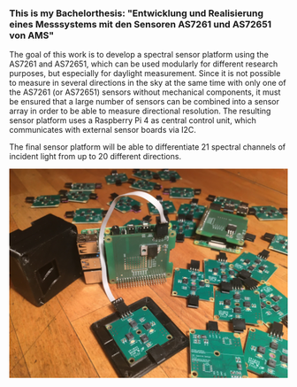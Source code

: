 ### This is my Bachelorthesis: "Entwicklung und Realisierung eines Messsystems mit den Sensoren AS7261 und AS72651 von AMS"

The goal of this work is to develop a spectral sensor platform using the AS7261 and AS72651, which can be used modularly for different 
research purposes, but especially for daylight measurement. Since it is not possible to measure in several directions in the sky at the same 
time with only one of the AS7261 (or AS72651) sensors without mechanical components, it must be ensured that a large number of sensors can be 
combined into a sensor array in order to be able to measure directional resolution. The resulting sensor platform uses a Raspberry Pi 4 as central 
control unit, which communicates with external sensor boards via I2C.

The final sensor platform will be able to differentiate 21 spectral channels of incident light from up to 20 different directions.

![Image of Projekt](https://github.com/LennardBoediger/Bachelorarbeit/blob/master/Latex/Bachelorarbeit/img/Fancy-Product.JPG)
